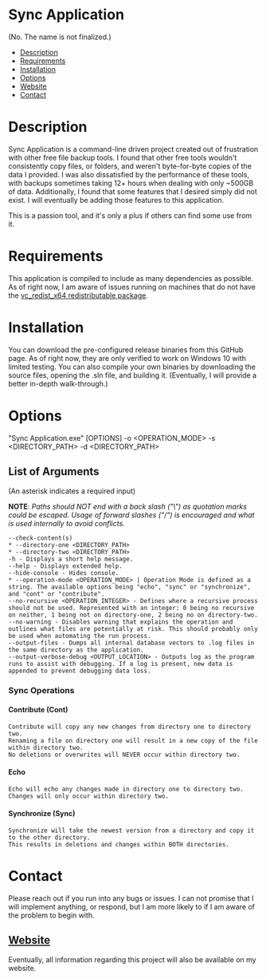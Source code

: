 # Sync Application
(No. The name is not finalized.)

- [Description](#description)
- [Requirements](#requirements)
- [Installation](#installation)
- [Options](#options)
- [Website](#website)
- [Contact](#contact)

# Description
Sync Application is a command-line driven project created out of frustration with other free file backup tools. I found that other free tools wouldn't consistently copy files, or folders, and weren't byte-for-byte copies of the data I provided. I was also dissatisfied by the performance of these tools, with backups sometimes taking 12+ hours when dealing with only ~500GB of data.
Additionally, I found that some features that I desired simply did not exist.
    I will eventually be adding those features to this application.


This is a passion tool, and it's only a plus if others can find some use from it.

# Requirements
This application is compiled to include as many dependencies as possible.
As of right now, I am aware of issues running on machines that do not have the [vc_redist_x64 redistributable package](https://docs.microsoft.com/en-us/cpp/windows/latest-supported-vc-redist?view=msvc-170).

# Installation
You can download the pre-configured release binaries from this GitHub page. As of right now, they are only verified to work on Windows 10 with limited testing.
You can also compile your own binaries by downloading the source files, opening the .sln file, and building it.
(Eventually, I will provide a better in-depth walk-through.)

# Options
"Sync Application.exe" [OPTIONS] -o <OPERATION_MODE> -s <DIRECTORY_PATH> -d <DIRECTORY_PATH>
## List of Arguments
(An asterisk indicates a required input)

**NOTE**: *Paths should NOT end with a back slash ("\\") as quotation marks could be escaped. Usage of forward slashes ("/") is encouraged and what is used internally to avoid conflicts.*
```
--check-content(s)
* --directory-one <DIRECTORY_PATH>
* --directory-two <DIRECTORY_PATH>
-h - Displays a short help message.
--help - Displays extended help.
--hide-console - Hides console.
* --operation-mode <OPERATION_MODE> | Operation Mode is defined as a string. The available options being "echo", "sync" or "synchronize", and "cont" or "contribute".
--no-recursive <OPERATION_INTEGER> - Defines where a recursive process should not be used. Represented with an integer: 0 being no recursive on neither, 1 being not on directory-one, 2 being no on directory-two.
--no-warning - Disables warning that explains the operation and outlines what files are potentially at risk. This should probably only be used when automating the run process.
--output-files - Dumps all internal database vectors to .log files in the same directory as the application.
--output-verbose-debug <OUTPUT_LOCATION> - Outputs log as the program runs to assist with debugging. If a log is present, new data is appended to prevent debugging data loss. 
```
### Sync Operations
#### Contribute (Cont)
    Contribute will copy any new changes from directory one to directory two.
    Renaming a file on directory one will result in a new copy of the file within directory two.
    No deletions or overwrites will NEVER occur within directory two.
#### Echo
    Echo will echo any changes made in directory one to directory two.
    Changes will only occur within directory two.

#### Synchronize (Sync)
    Synchronize will take the newest version from a directory and copy it to the other directory.
    This results in deletions and changes within BOTH directories.

# Contact
Please reach out if you run into any bugs or issues.
I can not promise that I will implement anything, or respond, but I am more likely to if I am aware of the problem to begin with.

## [Website](https://www.jadinheaston.com/)
Eventually, all information regarding this project will also be available on my website.
